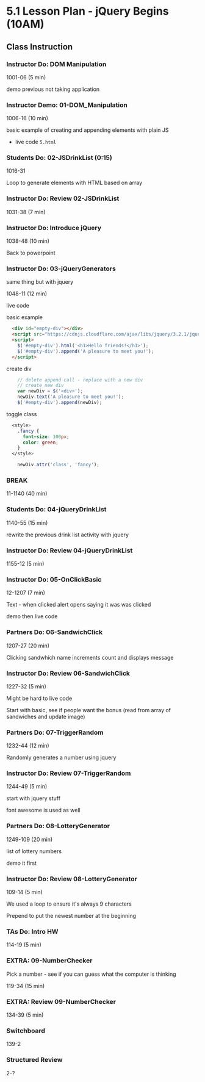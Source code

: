# 5.1 Lesson Plan - jQuery Begins (10AM)

## Class Instruction

### Instructor Do: DOM Manipulation

1001-06 (5 min)

demo previous not taking application

### Instructor Demo: 01-DOM_Manipulation

1006-16 (10 min)

basic example of creating and appending elements with plain JS

* live code `5.html`

### Students Do: 02-JSDrinkList (0:15)

1016-31

Loop to generate elements with HTML based on array

### Instructor Do: Review 02-JSDrinkList

1031-38 (7 min)

### Instructor Do: Introduce jQuery

1038-48 (10 min)

Back to powerpoint

### Instructor Do: 03-jQueryGenerators

same thing but with jquery

1048-11 (12 min)

live code

basic example
```html
  <div id="empty-div"></div>
  <script src="https://cdnjs.cloudflare.com/ajax/libs/jquery/3.2.1/jquery.min.js"></script>
  <script>
    $('#empty-div').html('<h1>Hello friends!</h1>');
    $('#empty-div').append('A pleasure to meet you!');
  </script>
```

create div
```js
    // delete append call - replace with a new div
    // create new div
    var newDiv = $('<div>');
    newDiv.text('A pleasure to meet you!');
    $('#empty-div').append(newDiv);
```

toggle class
```css
  <style>
    .fancy {
      font-size: 100px;
      color: green;
    }
  </style>
```
```js
    newDiv.attr('class', 'fancy');
```

### BREAK

11-1140 (40 min)

### Students Do: 04-jQueryDrinkList

1140-55 (15 min)

rewrite the previous drink list activity with jquery

### Instructor Do: Review 04-jQueryDrinkList

1155-12 (5 min)

### Instructor Do: 05-OnClickBasic

12-1207 (7 min)

Text - when clicked alert opens saying it was was clicked

demo then live code

### Partners Do: 06-SandwichClick

1207-27 (20 min)

Clicking sandwhich name increments count and displays message

### Instructor Do: Review 06-SandwichClick

1227-32 (5 min)

Might be hard to live code

Start with basic, see if people want the bonus (read from array of sandwiches and update image)

### Partners Do: 07-TriggerRandom

1232-44 (12 min)

Randomly generates a number using jquery

### Instructor Do: Review 07-TriggerRandom

1244-49 (5 min)

start with jquery stuff

font awesome is used as well

### Partners Do: 08-LotteryGenerator

1249-109 (20 min)

list of lottery numbers

demo it first

### Instructor Do: Review 08-LotteryGenerator

109-14 (5 min)

We used a loop to ensure it's always 9 characters

Prepend to put the newest number at the beginning

### TAs Do: Intro HW

114-19 (5 min)

### EXTRA: 09-NumberChecker

Pick a number - see if you can guess what the computer is thinking

119-34 (15 min)

### EXTRA: Review 09-NumberChecker

134-39 (5 min)

### Switchboard

139-2

### Structured Review

2-?
